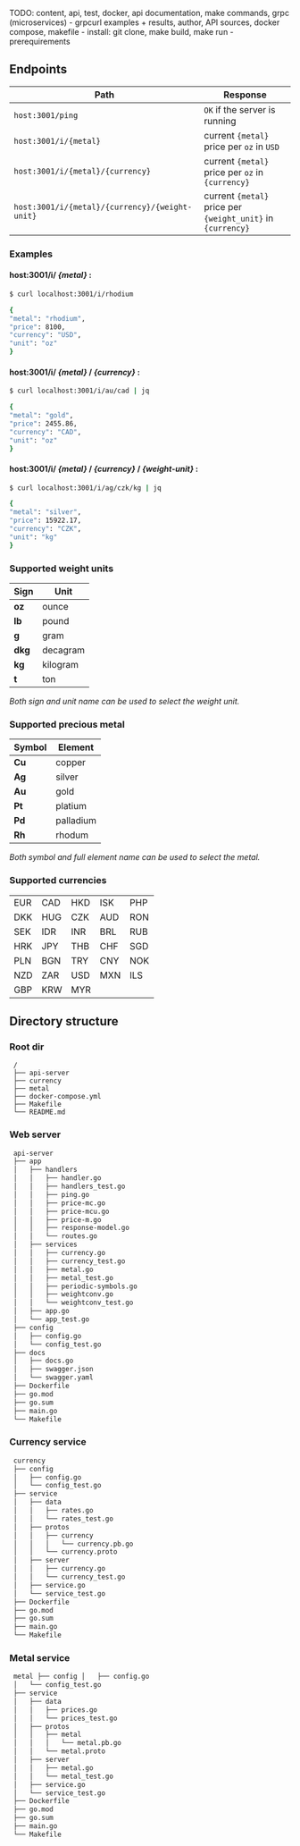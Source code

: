 TODO:
    content, api, test, docker, api documentation, make commands, grpc (microservices) - grpcurl examples + results, author, API sources, docker compose, makefile - install: git clone, make build, make run - prerequirements



## Endpoints
| **Path** | **Response** |
|----------|------|
| `host:3001/ping`  | `OK` if the server is running |
| `host:3001/i/{metal}`  | current `{metal}` price per `oz` in `USD` |
| `host:3001/i/{metal}/{currency}`  | current `{metal}` price per `oz` in `{currency}` |
| `host:3001/i/{metal}/{currency}/{weight-unit}`  | current `{metal}` price per `{weight_unit}` in `{currency}` |

### Examples

#### host:3001/i/ *{metal}* :
```sh
$ curl localhost:3001/i/rhodium

{
"metal": "rhodium",
"price": 8100,
"currency": "USD",
"unit": "oz"
}
```


#### host:3001/i/ *{metal}* / *{currency}* :
```sh
$ curl localhost:3001/i/au/cad | jq

{
"metal": "gold",
"price": 2455.86,
"currency": "CAD",
"unit": "oz"
}
```


#### host:3001/i/ *{metal}* / *{currency}* / *{weight-unit}* :
```sh
$ curl localhost:3001/i/ag/czk/kg | jq

{
"metal": "silver",
"price": 15922.17,
"currency": "CZK",
"unit": "kg"
}
```  


### Supported weight units
| **Sign** | **Unit** |
|----------|----------|
| **oz**  | ounce |
| **lb**  | pound |
| **g**   | gram |
| **dkg** | decagram |
| **kg**  | kilogram |
| **t**   | ton |

*Both sign and unit name can be used to select the weight unit.*


### Supported precious metal
| **Symbol** | **Element** |
|------------|-------------|
| **Cu**  | copper |
| **Ag**  | silver |
| **Au**  | gold |
| **Pt**  | platium |
| **Pd**  | palladium |
| **Rh**  | rhodum |

*Both symbol and full element name can be used to select the metal.*


### Supported currencies
<table>
    <tr> <td>EUR</td> <td>CAD</td> <td>HKD</td> <td>ISK</td> <td>PHP</td> </tr>
    <tr> <td>DKK</td> <td>HUG</td> <td>CZK</td> <td>AUD</td> <td>RON</td> </tr>
    <tr> <td>SEK</td> <td>IDR</td> <td>INR</td> <td>BRL</td> <td>RUB</td> </tr>
    <tr> <td>HRK</td> <td>JPY</td> <td>THB</td> <td>CHF</td> <td>SGD</td> </tr>
    <tr> <td>PLN</td> <td>BGN</td> <td>TRY</td> <td>CNY</td> <td>NOK</td> </tr>
    <tr> <td>NZD</td> <td>ZAR</td> <td>USD</td> <td>MXN</td> <td>ILS</td> </tr>
    <tr> <td>GBP</td> <td>KRW</td> <td>MYR</td> </tr>
</table>


## Directory structure

### Root dir
```
 /
 ├── api-server
 ├── currency
 ├── metal
 ├── docker-compose.yml
 ├── Makefile
 └── README.md
```

### Web server
```bash
 api-server
 ├── app
 │   ├── handlers
 │   │   ├── handler.go
 │   │   ├── handlers_test.go
 │   │   ├── ping.go
 │   │   ├── price-mc.go
 │   │   ├── price-mcu.go
 │   │   ├── price-m.go
 │   │   ├── response-model.go
 │   │   └── routes.go
 │   ├── services
 │   │   ├── currency.go
 │   │   ├── currency_test.go
 │   │   ├── metal.go
 │   │   ├── metal_test.go
 │   │   ├── periodic-symbols.go
 │   │   ├── weightconv.go
 │   │   └── weightconv_test.go
 │   ├── app.go
 │   └── app_test.go
 ├── config
 │   ├── config.go
 │   └── config_test.go
 ├── docs
 │   ├── docs.go
 │   ├── swagger.json
 │   └── swagger.yaml
 ├── Dockerfile
 ├── go.mod
 ├── go.sum
 ├── main.go
 └── Makefile
```

### Currency service
```bash
 currency
 ├── config
 │   ├── config.go
 │   └── config_test.go
 ├── service
 │   ├── data
 │   │   ├── rates.go
 │   │   └── rates_test.go
 │   ├── protos
 │   │   ├── currency
 │   │   │   └── currency.pb.go
 │   │   └── currency.proto
 │   ├── server
 │   │   ├── currency.go
 │   │   └── currency_test.go
 │   ├── service.go
 │   └── service_test.go
 ├── Dockerfile
 ├── go.mod
 ├── go.sum
 ├── main.go
 └── Makefile
```

### Metal service
```bash
 metal ├── config │   ├── config.go
 │   └── config_test.go
 ├── service
 │   ├── data
 │   │   ├── prices.go
 │   │   └── prices_test.go
 │   ├── protos
 │   │   ├── metal
 │   │   │   └── metal.pb.go
 │   │   └── metal.proto
 │   ├── server
 │   │   ├── metal.go
 │   │   └── metal_test.go
 │   ├── service.go
 │   └── service_test.go
 ├── Dockerfile
 ├── go.mod
 ├── go.sum
 ├── main.go
 └── Makefile
```
